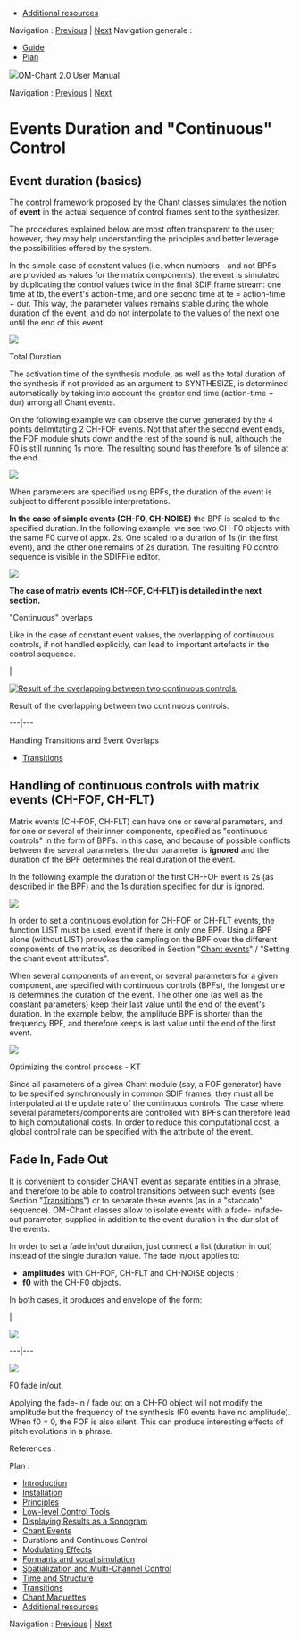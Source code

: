   * [Additional resources](Resources)

Navigation : [Previous](Events "page précédente\(Chant Events\)")
| [Next](Modulation "Next\(Modulating Effects\)")
Navigation generale :

  * [Guide](OM-Chant)
  * [Plan](OM-Chant_1)



![](../tplRes/page/empty.gif)OM-Chant 2.0 User Manual

Navigation : [Previous](Events "page précédente\(Chant Events\)")
| [Next](Modulation "Next\(Modulating Effects\)")



# Events Duration and "Continuous" Control

## Event duration (basics)

The control framework proposed by the Chant classes simulates the notion of
**event** in the actual sequence of control frames sent to the synthesizer.

The procedures explained below are most often transparent to the user;
however, they may help understanding the principles and better leverage the
possibilities offered by the system.

In the simple case of constant values (i.e. when numbers - and not BPFs - are
provided as values for the matrix components), the event is simulated by
duplicating the control values twice in the final SDIF frame stream: one time
at tb, the event's action-time, and one second time at te = action-time \+
dur. This way, the parameter values remains stable during the whole duration
of the event, and do not interpolate to the values of the next one until the
end of this event.

![](../res/1event-o.png)

Total Duration

The activation time of the synthesis module, as well as the total duration of
the synthesis if not provided as an argument to SYNTHESIZE, is determined
automatically by taking into account the greater end time (action-time \+ dur)
among all Chant events.

On the following example we can observe the curve generated by the 4 points
delimitating 2 CH-FOF events. Not that after the second event ends, the FOF
module shuts down and the rest of the sound is null, although the F0 is still
running 1s more. The resulting sound has therefore 1s of silence at the end.

[![](../res/duration_1.png)](../res/duration.png "Cliquez pour agrandir")

When parameters are specified using BPFs, the duration of the event is subject
to different possible interpretations.

**In the case of simple events (CH-F0, CH-NOISE)** the BPF is scaled to the
specified duration. In the following example, we see two CH-F0 objects with
the same F0 curve of appx. 2s. One scaled to a duration of 1s (in the first
event), and the other one remains of 2s duration. The resulting F0 control
sequence is visible in the SDIFFile editor.

[![](../res/duration-bpf_1.png)](../res/duration-bpf.png "Cliquez pour
agrandir")

**The case of matrix events (CH-FOF, CH-FLT) is detailed in the next
section.**

"Continuous" overlaps

Like in the case of constant event values, the overlapping of continuous
controls, if not handled explicitly, can lead to important artefacts in the
control sequence.

|

[![Result of the overlapping between two continuous
controls.](../res/continuous-overlap_1.png)](../res/continuous-overlap.png
"Cliquez pour agrandir")

Result of the overlapping between two continuous controls.  
  
---|---  
  
Handling Transitions and Event Overlaps

  * [Transitions](Transitions)

## Handling of continuous controls with matrix events (CH-FOF, CH-FLT)

Matrix events (CH-FOF, CH-FLT) can have one or several parameters, and for one
or several of their inner components, specified as "continuous controls" in
the form of BPFs. In this case, and because of possible conflicts between the
several parameters, the dur parameter is **ignored** and the duration of the
BPF determines the real duration of the event.

In the following example the duration of the first CH-FOF event is 2s (as
described in the BPF) and the 1s duration specified for dur is ignored.

[![](../res/continuous-dur-matrix-1_1.png)](../res/continuous-dur-matrix-1.png
"Cliquez pour agrandir")

In order to set a continuous evolution for CH-FOF or CH-FLT events, the
function LIST must be used, event if there is only one BPF. Using a BPF alone
(without LIST) provokes the sampling on the BPF over the different components
of the matrix, as described in Section "[Chant events](Events)" /
"Setting the chant event attributes".

When several components of an event, or several parameters for a given
component, are specified with continuous controls (BPFs), the longest one is
determines the duration of the event. The other one (as well as the constant
parameters) keep their last value until the end of the event's duration. In
the example below, the amplitude BPF is shorter than the frequency BPF, and
therefore keeps is last value until the end of the first event.

[![](../res/continuous-dur-matrix-2_1.png)](../res/continuous-dur-matrix-2.png
"Cliquez pour agrandir")

Optimizing the control process - KT

Since all parameters of a given Chant module (say, a FOF generator) have to be
specified synchronously in common SDIF frames, they must all be interpolated
at the update rate of the continuous controls. The case where several
parameters/components are controlled with BPFs can therefore lead to high
computational costs. In order to reduce this computational cost, a global
control rate can be specified with the <kt> attribute of the event.

## Fade In, Fade Out

It is convenient to consider CHANT event as separate entities in a phrase, and
therefore to be able to control transitions between such events (see Section
"[Transitions](Transitions)") or to separate these events (as in a
"staccato" sequence). OM-Chant classes allow to isolate events with a fade-
in/fade-out parameter, supplied in addition to the event duration in the dur
slot of the events.

In order to set a fade in/out duration, just connect a list (duration in out)
instead of the single duration value. The fade in/out applies to:

  *  **amplitudes** with CH-FOF, CH-FLT and CH-NOISE objects ;
  *  **f0** with the CH-F0 objects.

In both cases, it produces and envelope of the form:

|

[![](../res/fade-in-out_1.png)](../res/fade-in-out.png "Cliquez pour
agrandir")  
  
---|---  
  
![](../res/fade-patch.png)

F0 fade in/out

Applying the fade-in / fade out on a CH-F0 object will not modify the
amplitude but the frequency of the synthesis (F0 events have no amplitude).
When f0 = 0, the FOF is also silent. This can produce interesting effects of
pitch evolutions in a phrase.

References :

Plan :

  * [Introduction](OM-Chant)
  * [Installation](Install)
  * [Principles](Intro)
  * [Low-level Control Tools](Low)
  * [Displaying Results as a Sonogram](Display)
  * [Chant Events](Events)
  * Durations and Continuous Control
  * [Modulating Effects](Modulation)
  * [Formants and vocal simulation](Formants)
  * [Spatialization and Multi-Channel Control](Spatialization)
  * [Time and Structure](Time)
  * [Transitions](Transitions)
  * [Chant Maquettes](Maquette)
  * [Additional resources](Resources)

Navigation : [Previous](Events "page précédente\(Chant Events\)")
| [Next](Modulation "Next\(Modulating Effects\)")

